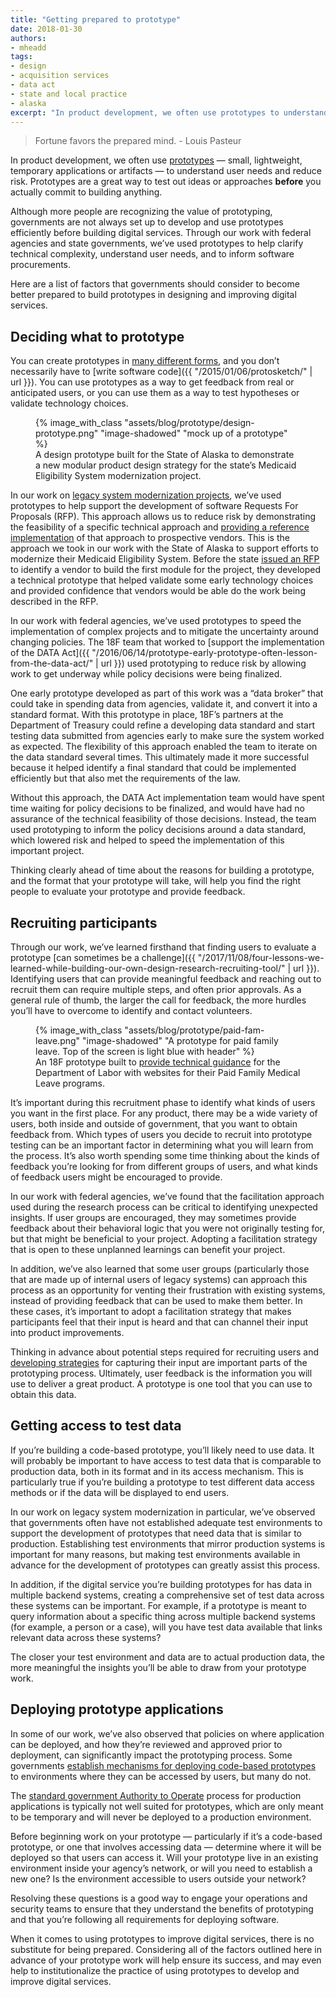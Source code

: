 ```yaml
---
title: "Getting prepared to prototype"
date: 2018-01-30
authors:
- mheadd
tags:
- design
- acquisition services
- data act
- state and local practice
- alaska
excerpt: "In product development, we often use prototypes to understand user needs and reduce risk. Prototypes are a great way to test out ideas or approaches before you actually commit to building anything, but governments are not always set up to develop and use prototypes efficiently before building digital services. "
---
```


> Fortune favors the prepared mind. - Louis Pasteur

In product development, we often use [prototypes](https://methods.18f.gov/#prototyping) — small, lightweight, temporary applications or artifacts — to understand user needs and reduce risk. Prototypes are a great way to test out ideas or approaches **before** you actually commit to building anything.

Although more people are recognizing the value of prototyping, governments are not always set up to develop and use prototypes efficiently before building digital services. Through our work with federal agencies and state governments, we’ve used prototypes to help clarify technical complexity, understand user needs, and to inform software procurements.

Here are a list of factors that governments should consider to become better prepared to build prototypes in designing and improving digital services.

## Deciding what to prototype

You can create prototypes in [many different forms](https://github.com/18F?utf8=%E2%9C%93&q=prototype), and you don’t necessarily have to [write software code]({{ "/2015/01/06/protosketch/" | url }}). You can use prototypes as a way to get feedback from real or anticipated users, or you can use them as a way to test hypotheses or validate technology choices.

<figure>
	{% image_with_class "assets/blog/prototype/design-prototype.png" "image-shadowed" "mock up of a prototype" %}
	<figcaption>A design prototype built for the State of Alaska to demonstrate a new modular product design strategy for the state’s Medicaid Eligibility System modernization project.</figcaption>
</figure>



In our work on [legacy system modernization projects](https://github.com/AlaskaDHSS/EIS-Modernization/blob/master/technical-prototyping.md), we’ve used prototypes to help support the development of software Requests For Proposals (RFP). This approach allows us to reduce risk by demonstrating the feasibility of a specific technical approach and [providing a reference implementation](https://github.com/AlaskaDHSS/ProtoWebApi) of that approach to prospective vendors. This is the approach we took in our work with the State of Alaska to support efforts to modernize their Medicaid Eligibility System. Before the state [issued an RFP](https://github.com/AlaskaDHSS/RFP-Search-Unification) to identify a vendor to build the first module for the project, they developed a technical prototype that helped validate some early technology choices and provided confidence that vendors would be able do the work being described in the RFP.

In our work with federal agencies, we’ve used prototypes to speed the implementation of complex projects and to mitigate the uncertainty around changing policies. The 18F team that worked to [support the implementation of the DATA Act]({{ "/2016/06/14/prototype-early-prototype-often-lesson-from-the-data-act/" | url }}) used prototyping to reduce risk by allowing work to get underway while policy decisions were being finalized.

One early prototype developed as part of this work was a “data broker” that could take in spending data from agencies, validate it, and convert it into a standard format. With this prototype in place, 18F’s partners at the Department of Treasury could refine a developing data standard and start testing data submitted from agencies early to make sure the system worked as expected. The flexibility of this approach enabled the team to iterate on the data standard several times. This ultimately made it more successful because it helped identify a final standard that could be implemented efficiently but that also met the requirements of the law.

Without this approach, the DATA Act implementation team would have spent time waiting for policy decisions to be finalized, and would have had no assurance of the technical feasibility of those decisions. Instead, the team used prototyping to inform the policy decisions around a data standard, which lowered risk and helped to speed the implementation of this important project.

Thinking clearly ahead of time about the reasons for building a prototype, and the format that your prototype will take, will help you find the right people to evaluate your prototype and provide feedback.

## Recruiting participants

Through our work, we’ve learned firsthand that finding users to evaluate a prototype [can sometimes be a challenge]({{ "/2017/11/08/four-lessons-we-learned-while-building-our-own-design-research-recruiting-tool/" | url }}). Identifying users that can provide meaningful feedback and reaching out to recruit them can require multiple steps, and often prior approvals. As a general rule of thumb, the larger the call for feedback, the more hurdles you’ll have to overcome to identify and contact volunteers.

<figure>
	{% image_with_class "assets/blog/prototype/paid-fam-leave.png" "image-shadowed" "A prototype for paid family leave. Top of the screen is light blue with header" %}
	<figcaption>An 18F prototype built to <a href="https://github.com/18F/Paid-Leave-Prototype">provide technical guidance</a> for the Department of Labor with websites for their Paid Family Medical Leave programs.</figcaption>
</figure>


It’s important during this recruitment phase to identify what kinds of users you want in the first place. For any product, there may be a wide variety of users, both inside and outside of government, that you want to obtain feedback from. Which types of users you decide to recruit into prototype testing can be an important factor in determining what you will learn from the process. It’s also worth spending some time thinking about the kinds of feedback you’re looking for from different groups of users, and what kinds of feedback users might be encouraged to provide.  

In our work with federal agencies, we’ve found that the facilitation approach used during the research process can be critical to identifying unexpected insights. If user groups are encouraged, they may sometimes provide feedback about their behavioral logic that you were not originally testing for, but that might be beneficial to your project. Adopting a facilitation strategy that is open to these unplanned learnings can benefit your project.

In addition, we’ve also learned that some user groups (particularly those that are made up of internal users of legacy systems) can approach this process as an opportunity for venting their frustration with existing systems, instead of providing feedback that can be used to make them better. In these cases, it’s important to adopt a facilitation strategy that makes participants feel that their input is heard and that can channel their input into product improvements.

Thinking in advance about potential steps required for recruiting users and [developing strategies](https://methods.18f.gov/fundamentals/) for capturing their input are important parts of the prototyping process. Ultimately, user feedback is the information you will use to deliver a great product. A prototype is one tool that you can use to obtain this data.

## Getting access to test data

If you’re building a code-based prototype, you’ll likely need to use data. It will probably be important to have access to test data that is comparable to production data, both in its format and in its access mechanism. This is particularly true if you’re building a prototype to test different data access methods or if the data will be displayed to end users.

In our work on legacy system modernization in particular, we’ve observed that governments often have not established adequate test environments to support the development of prototypes that need data that is similar to production. Establishing test environments that mirror production systems is important for many reasons, but making test environments available in advance for the development of prototypes can greatly assist this process.

In addition, if the digital service you’re building prototypes for has data in multiple backend systems, creating a comprehensive set of test data across these systems can be important. For example, if a prototype is meant to query information about a specific thing across multiple backend systems (for example, a person or a case), will you have test data available that links relevant data across these systems?

The closer your test environment and data are to actual production data, the more meaningful the insights you’ll be able to draw from your prototype work.

## Deploying prototype applications

In some of our work, we’ve also observed that policies on where application can be deployed, and how they’re reviewed and approved prior to deployment, can significantly impact the prototyping process. Some governments [establish mechanisms for deploying code-based prototypes](https://www.gov.uk/service-manual/design/making-prototypes#sharing-code-prototypes) to environments where they can be accessed by users, but many do not.

The [standard government Authority to Operate](https://before-you-ship.18f.gov/) process for production applications is typically not well suited for prototypes, which are only meant to be temporary and will never be deployed to a production environment.

Before beginning work on your prototype — particularly if it’s a code-based prototype, or one that involves accessing data — determine where it will be deployed so that users can access it. Will your prototype live in an existing environment inside your agency’s network, or will you need to establish a new one? Is the environment accessible to users outside your network?

Resolving these questions is a good way to engage your operations and security teams to ensure that they understand the benefits of prototyping and that you’re following all requirements for deploying software.

When it comes to using prototypes to improve digital services, there is no substitute for being prepared. Considering all of the factors outlined here in advance of your prototype work will help ensure its success, and may even help to institutionalize the practice of using prototypes to develop and improve digital services.
